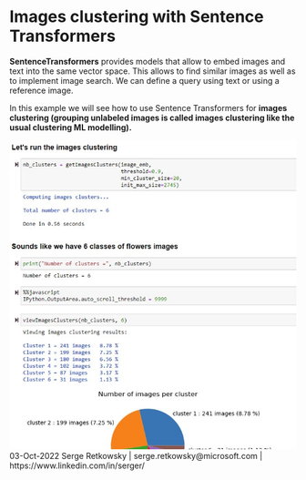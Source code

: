 # Images clustering with Sentence Transformers

**SentenceTransformers** provides models that allow to embed images and text into the same vector space. This allows to find similar images as well as to implement image search. We can define a query using text or using a reference image.

In this example we will see how to use Sentence Transformers for **images clustering (grouping unlabeled images is called images clustering like the usual clustering ML modelling).**

<img src="capture.jpg">

<br>
03-Oct-2022
Serge Retkowsky | serge.retkowsky@microsoft.com | https://www.linkedin.com/in/serger/

